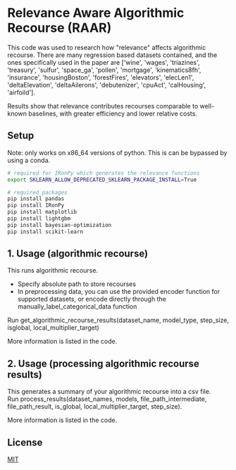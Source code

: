 # Relevance Aware Algorithmic Recourse (RAAR)

This code was used to research how "relevance" affects algorithmic recourse. There are many regression based datasets contained, and the ones specifically used in the paper are ['wine', 'wages', 'triazines', 'treasury', 'sulfur', 'space_ga', 'pollen', 'mortgage', 'kinematics8fh', 'insurance', 'housingBoston', 'forestFires', 'elevators', 'elecLen1', 'deltaElevation', 'deltaAilerons', 'debutenizer', 'cpuAct', 'calHousing', 'airfoild']. 

Results show that relevance contributes recourses comparable to well-known baselines, with greater efficiency and lower relative costs.

## Setup
Note: only works on x86_64 versions of python. This is can be bypassed by using a conda. 

```bash
# required for IRonPy which generates the relevance functions
export SKLEARN_ALLOW_DEPRECATED_SKLEARN_PACKAGE_INSTALL=True 

# required packages
pip install pandas
pip install IRonPy
pip install matplotlib
pip install lightgbm
pip install bayesian-optimization
pip install scikit-learn
```

## 1. Usage (algorithmic recourse)
This runs algorithmic recourse.

- Specify absolute path to store recourses
- In preprocessing data, you can use the provided encoder function for supported datasets, or encode directly through the manually_label_categorical_data function

Run get_algorithmic_recourse_results(dataset_name, model_type, step_size, isglobal, local_multiplier_target) 

More information is listed in the code.

## 2. Usage (processing algorithmic recourse results)
This generates a summary of your algorithmic recourse into a csv file.\
Run process_results(dataset_names, models, file_path_intermediate, file_path_result, is_global, local_multiplier_target, step_size).

More information is listed in the code.


## License

[MIT](https://choosealicense.com/licenses/mit/)
